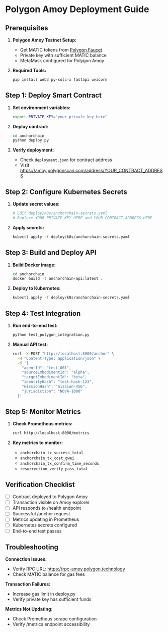 # Polygon Amoy Deployment Guide

## Prerequisites

1. **Polygon Amoy Testnet Setup:**
   - Get MATIC tokens from [Polygon Faucet](https://faucet.polygon.technology/)
   - Private key with sufficient MATIC balance
   - MetaMask configured for Polygon Amoy

2. **Required Tools:**
   ```bash
   pip install web3 py-solc-x fastapi uvicorn
   ```

## Step 1: Deploy Smart Contract

1. **Set environment variables:**
   ```bash
   export PRIVATE_KEY="your_private_key_here"
   ```

2. **Deploy contract:**
   ```bash
   cd anchorchain
   python deploy.py
   ```

3. **Verify deployment:**
   - Check `deployment.json` for contract address
   - Visit https://amoy.polygonscan.com/address/YOUR_CONTRACT_ADDRESS

## Step 2: Configure Kubernetes Secrets

1. **Update secret values:**
   ```bash
   # Edit deploy/k8s/anchorchain-secrets.yaml
   # Replace YOUR_PRIVATE_KEY_HERE and YOUR_CONTRACT_ADDRESS_HERE
   ```

2. **Apply secrets:**
   ```bash
   kubectl apply -f deploy/k8s/anchorchain-secrets.yaml
   ```

## Step 3: Build and Deploy API

1. **Build Docker image:**
   ```bash
   cd anchorchain
   docker build -t anchorchain-api:latest .
   ```

2. **Deploy to Kubernetes:**
   ```bash
   kubectl apply -f deploy/k8s/anchorchain-secrets.yaml
   ```

## Step 4: Test Integration

1. **Run end-to-end test:**
   ```bash
   python test_polygon_integration.py
   ```

2. **Manual API test:**
   ```bash
   curl -X POST "http://localhost:8000/anchor" \
     -H "Content-Type: application/json" \
     -d '{
       "agentId": "test-001",
       "sourceEmbodimentId": "alpha",
       "targetEmbodimentId": "beta", 
       "identityHash": "test-hash-123",
       "missionHash": "mission-456",
       "jurisdiction": "NOVA-1000"
     }'
   ```

## Step 5: Monitor Metrics

1. **Check Prometheus metrics:**
   ```bash
   curl http://localhost:8000/metrics
   ```

2. **Key metrics to monitor:**
   - `anchorchain_tx_success_total`
   - `anchorchain_tx_cost_gwei`
   - `anchorchain_tx_confirm_time_seconds`
   - `resurrection_verify_pass_total`

## Verification Checklist

- [ ] Contract deployed to Polygon Amoy
- [ ] Transaction visible on Amoy explorer
- [ ] API responds to /health endpoint
- [ ] Successful /anchor request
- [ ] Metrics updating in Prometheus
- [ ] Kubernetes secrets configured
- [ ] End-to-end test passes

## Troubleshooting

**Connection Issues:**
- Verify RPC URL: https://rpc-amoy.polygon.technology
- Check MATIC balance for gas fees

**Transaction Failures:**
- Increase gas limit in deploy.py
- Verify private key has sufficient funds

**Metrics Not Updating:**
- Check Prometheus scrape configuration
- Verify /metrics endpoint accessibility
